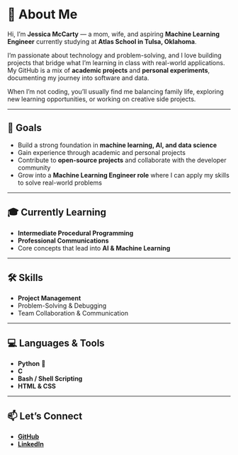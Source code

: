 # 👋 About Me  

Hi, I’m **Jessica McCarty** — a mom, wife, and aspiring **Machine Learning Engineer** currently studying at **Atlas School in Tulsa, Oklahoma**.  

I’m passionate about technology and problem-solving, and I love building projects that bridge what I’m learning in class with real-world applications. My GitHub is a mix of **academic projects** and **personal experiments**, documenting my journey into software and data.  

When I’m not coding, you’ll usually find me balancing family life, exploring new learning opportunities, or working on creative side projects.  

---

## 🎯 Goals  
- Build a strong foundation in **machine learning, AI, and data science**  
- Gain experience through academic and personal projects  
- Contribute to **open-source projects** and collaborate with the developer community  
- Grow into a **Machine Learning Engineer role** where I can apply my skills to solve real-world problems  

---

## 🎓 Currently Learning  
- **Intermediate Procedural Programming**  
- **Professional Communications**  
- Core concepts that lead into **AI & Machine Learning**  

---

## 🛠 Skills  
- **Project Management**  
- Problem-Solving & Debugging  
- Team Collaboration & Communication  

---

## 💻 Languages & Tools  
- **Python** 🐍  
- **C**  
- **Bash / Shell Scripting**  
- **HTML & CSS**  

---

## 📫 Let’s Connect  
- [**GitHub**](https://www.github.com/jessicamccarty/)  
- [**LinkedIn**](https://www.linkedin.com/in/jessica-mccarty-56b202177/)  
